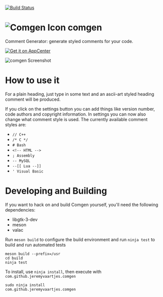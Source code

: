 [![Build Status](https://travis-ci.com/jeremyvaartjes/comgen.svg?branch=master)](https://travis-ci.com/jeremyvaartjes/comgen)

![Comgen Icon](https://raw.githubusercontent.com/jeremyvaartjes/comgen/master/comgen.png)
comgen
======

Comment Generator: generate styled comments for your code.

[![Get it on AppCenter](https://appcenter.elementary.io/badge.svg)](https://appcenter.elementary.io/com.github.jeremyvaartjes.comgen)﻿

![comgen Screenshot](https://raw.githubusercontent.com/jeremyvaartjes/comgen/master/data/screenshot-3.png)

How to use it
=============
For a plain heading, just type in some text and an ascii-art styled heading comment will be produced.

If you click on the settings button you can add things like version number, code authors and copyright information.
In settings you can now also change what comment style is used. The currently available comment styles are:
- `// C++`
- `/* C */`
- `# Bash`
- `<!-- HTML -->`
- `; Assembly`
- `-- MySQL`
- `--[[ Lua --]]`
- `' Visual Basic`

Developing and Building
=======================

If you want to hack on and build Comgen yourself, you'll need the following dependencies:

* libgtk-3-dev
* meson
* valac

Run `meson build` to configure the build environment and run `ninja test` to build and run automated tests

```
meson build --prefix=/usr
cd build
ninja test
```

To install, use `ninja install`, then execute with `com.github.jeremyvaartjes.comgen`

```
sudo ninja install
com.github.jeremyvaartjes.comgen
```
